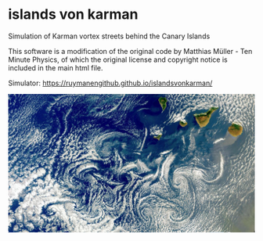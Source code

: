 # islands von karman
Simulation of Karman vortex streets behind the Canary Islands

This software is a modification of the original code by Matthias Müller - Ten Minute Physics, of
which the original license and copyright notice is included in the main html file. 

Simulator:
https://ruymanengithub.github.io/islandsvonkarman/

![alt text](https://github.com/ruymanengithub/islandsvonkarman/blob/main/images/karman_canarias_sentinel3_20230419.jpg?raw=true)

